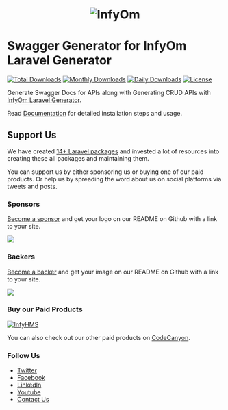 <h1 align="center"><img src="https://assets.infyom.com/open-source/infyom-logo.png" alt="InfyOm"></h1>

Swagger Generator for InfyOm Laravel Generator
===================================================

[![Total Downloads](https://poser.pugx.org/infyomlabs/swagger-generator/downloads)](https://packagist.org/packages/infyomlabs/swagger-generator)
[![Monthly Downloads](https://poser.pugx.org/infyomlabs/swagger-generator/d/monthly)](https://packagist.org/packages/infyomlabs/swagger-generator)
[![Daily Downloads](https://poser.pugx.org/infyomlabs/swagger-generator/d/daily)](https://packagist.org/packages/infyomlabs/swagger-generator)
[![License](https://poser.pugx.org/infyomlabs/swagger-generator/license)](https://packagist.org/packages/infyomlabs/swagger-generator)

Generate Swagger Docs for APIs along with Generating CRUD APIs with [InfyOm Laravel Generator](https://github.com/InfyOmLabs/laravel-generator).

Read [Documentation](http://infyom.com/open-source/laravelgenerator/docs/8.0/generator-options#swagger) for detailed installation steps and usage.

## Support Us

We have created [14+ Laravel packages](https://github.com/InfyOmLabs) and invested a lot of resources into creating these all packages and maintaining them.

You can support us by either sponsoring us or buying one of our paid products. Or help us by spreading the word about us on social platforms via tweets and posts.

### Sponsors

[Become a sponsor](https://opencollective.com/infyomlabs#sponsor) and get your logo on our README on Github with a link to your site.

<a href="https://opencollective.com/infyomlabs#sponsor"><img src="https://opencollective.com/infyomlabs/sponsors.svg?width=890"></a>

### Backers

[Become a backer](https://opencollective.com/infyomlabs#backer) and get your image on our README on Github with a link to your site.

<a href="https://opencollective.com/infyomlabs#backer"><img src="https://opencollective.com/infyomlabs/backers.svg?width=890"></a>

### Buy our Paid Products

[![InfyHMS](https://assets.infyom.com/open-source/infyhms-banner.png)](https://1.envato.market/6by5EQ)

You can also check out our other paid products on [CodeCanyon](https://codecanyon.net/user/infyomlabs/portfolio).

### Follow Us

- [Twitter](https://twitter.com/infyom)
- [Facebook](https://www.facebook.com/infyom)
- [LinkedIn](https://in.linkedin.com/company/infyom-technologies)
- [Youtube](https://www.youtube.com/channel/UC8IvwfChD6i7Wp4yZp3tNsQ)
- [Contact Us](https://infyom.com/contact-us)
